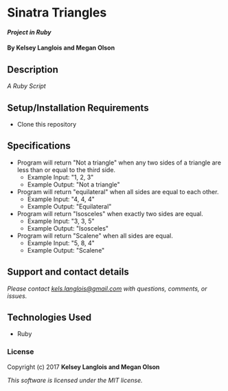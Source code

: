 # Sinatra Triangles

#### _Project in Ruby_

#### By Kelsey Langlois and Megan Olson

## Description

_A Ruby Script_

## Setup/Installation Requirements

* Clone this repository

## Specifications

* Program will return "Not a triangle" when any two sides of a triangle are less than or equal to the third side.
  * Example Input: "1, 2, 3"
  * Example Output: "Not a triangle"
* Program will return "equilateral" when all sides are equal to each other.
  * Example Input: "4, 4, 4"
  * Example Output: "Equilateral"
* Program will return "Isosceles" when exactly two sides are equal.
  * Example Input: "3, 3, 5"
  * Example Output: "Isosceles"
* Program will return "Scalene" when all sides are equal.
  * Example Input: "5, 8, 4"
  * Example Output: "Scalene"
  

## Support and contact details

_Please contact [kels.langlois@gmail.com](mailto:kels.langlois@gmail.com) with questions, comments, or issues._

## Technologies Used

* Ruby

### License

Copyright (c) 2017 **Kelsey Langlois and Megan Olson**

*This software is licensed under the MIT license.*
